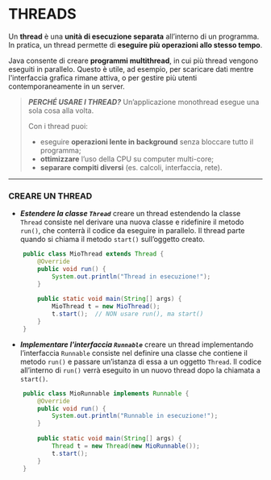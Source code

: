 # THREADS
Un **thread** è una **unità di esecuzione separata** all’interno di un programma.  
In pratica, un thread permette di **eseguire più operazioni allo stesso tempo**.

Java consente di creare **programmi multithread**, in cui più thread vengono eseguiti in parallelo. Questo è utile, ad esempio, per scaricare dati mentre l'interfaccia grafica rimane attiva, o per gestire più utenti contemporaneamente in un server.

> ***PERCHÉ USARE I THREAD?***
> Un’applicazione monothread esegue una sola cosa alla volta.  
> 
> Con i thread puoi:
> - eseguire **operazioni lente in background** senza bloccare tutto il programma;
> - **ottimizzare** l’uso della CPU su computer multi-core;
> - **separare compiti diversi** (es. calcoli, interfaccia, rete).

---
### CREARE UN THREAD
-  ***Estendere la classe `Thread`***
	creare un thread estendendo la classe `Thread` consiste nel derivare una nuova classe e ridefinire il metodo `run()`, che conterrà il codice da eseguire in parallelo. Il thread parte quando si chiama il metodo `start()` sull’oggetto creato.
	
```java
	public class MioThread extends Thread {
	    @Override
	    public void run() {
	        System.out.println("Thread in esecuzione!");
	    }
		
	    public static void main(String[] args) {
	        MioThread t = new MioThread();
	        t.start();  // NON usare run(), ma start()
	    }
	}
```

- ***Implementare l'interfaccia `Runnable`***
	creare un thread implementando l’interfaccia `Runnable` consiste nel definire una classe che contiene il metodo `run()` e passare un’istanza di essa a un oggetto `Thread`. Il codice all’interno di `run()` verrà eseguito in un nuovo thread dopo la chiamata a `start()`.
	
```java
	public class MioRunnable implements Runnable {
	    @Override
	    public void run() {
	        System.out.println("Runnable in esecuzione!");
	    }
		
	    public static void main(String[] args) {
	        Thread t = new Thread(new MioRunnable());
	        t.start();
	    }
	}
```
